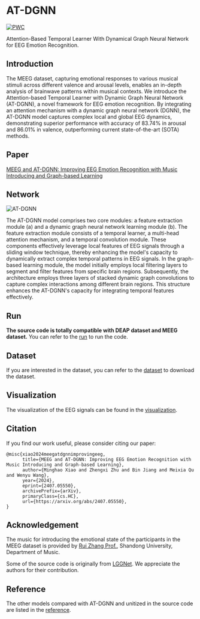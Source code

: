 # AT-DGNN

[![PWC](https://img.shields.io/endpoint.svg?url=https://paperswithcode.com/badge/meeg-and-at-dgnn-advancing-eeg-emotion/eeg-emotion-recognition-on-meeg)](https://paperswithcode.com/sota/eeg-emotion-recognition-on-meeg?p=meeg-and-at-dgnn-advancing-eeg-emotion)

Attention-Based Temporal Learner With Dynamical Graph Neural Network for EEG Emotion Recognition.

## Introduction

The MEEG dataset,
capturing emotional responses to various musical stimuli across different valence and arousal levels,
enables an in-depth analysis of brainwave patterns within musical contexts.
We introduce the Attention-based Temporal Learner with Dynamic Graph Neural Network (AT-DGNN),
a novel framework for EEG emotion recognition.
By integrating an attention mechanism with a dynamic graph neural network (DGNN),
the AT-DGNN model captures complex local and global EEG dynamics,
demonstrating superior performance with accuracy of 83.74% in arousal and 86.01% in valence,
outperforming current state-of-the-art (SOTA) methods.

## Paper

[MEEG and AT-DGNN: Improving EEG Emotion Recognition with Music Introducing and Graph-based Learning](https://arxiv.org/abs/2407.05550)

## Network

![AT-DGNN](docs/assert/network.jpg)

The AT-DGNN model comprises two core modules: a feature extraction module (a) and a dynamic graph neural network learning module (b). The feature extraction module consists of a temporal learner, a multi-head attention mechanism, and a temporal convolution module. These components effectively leverage local features of EEG signals through a sliding window technique, thereby enhancing the model's capacity to dynamically extract complex temporal patterns in EEG signals. In the graph-based learning module, the model initially employs local filtering layers to segment and filter features from specific brain regions. Subsequently, the architecture employs three layers of stacked dynamic graph convolutions to capture complex interactions among different brain regions. This structure enhances the AT-DGNN's capacity for integrating temporal features effectively.

## Run

**The source code is totally compatible with DEAP dataset and MEEG dataset.** You can refer to the [run](docs/run.md) to run the code.

## Dataset

If you are interested in the dataset, you can refer to the [dataset](docs/dataset.md) to download the dataset.

## Visualization

The visualization of the EEG signals can be found in the [visualization](docs/visualization.md).

## Citation

If you find our work useful, please consider citing our paper:

```
@misc{xiao2024meegatdgnnimprovingeeg,
      title={MEEG and AT-DGNN: Improving EEG Emotion Recognition with Music Introducing and Graph-based Learning}, 
      author={Minghao Xiao and Zhengxi Zhu and Bin Jiang and Meixia Qu and Wenyu Wang},
      year={2024},
      eprint={2407.05550},
      archivePrefix={arXiv},
      primaryClass={cs.HC},
      url={https://arxiv.org/abs/2407.05550}, 
}
```

## Acknowledgement

The music for introducing the emotional state of the participants in the MEEG dataset is provided by [Rui Zhang Prof.](https://www.art.sdu.edu.cn/info/1499/14819.htm), Shandong University, Department of Music.

Some of the source code is originally from [LGGNet](https://github.com/yi-ding-cs/LGG). We appreciate the authors for their contribution.

## Reference

The other models compared with AT-DGNN and unitized in the source code are listed in the [reference](docs/reference.md). 
